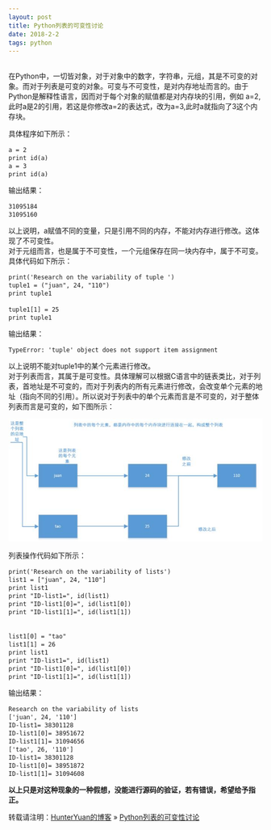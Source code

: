 ```yaml
---
layout: post
title: Python列表的可变性讨论
date: 2018-2-2 
tags: python    
---
```

<br>    
 在Python中，一切皆对象，对于对象中的数字，字符串，元组，其是不可变的对象。而对于列表是可变的对象。可变与不可变性，是对内存地址而言的。由于Python是解释性语言，因而对于每个对象的赋值都是对内存块的引用，例如 a=2,此时a是2的引用，若这是你修改a=2的表达式，改为a=3,此时a就指向了3这个内存块。    

具体程序如下所示：    
```
a = 2
print id(a)
a = 3
print id(a)
```
输出结果：    
```
31095184
31095160
```
以上说明，a赋值不同的变量，只是引用不同的内存，不能对内存进行修改。这体现了不可变性。    
对于元组而言，也是属于不可变性，一个元组保存在同一块内存中，属于不可变。    
具体代码如下所示：    
```
print('Research on the variability of tuple ')  
tuple1 = ("juan", 24, "110")  
print tuple1  
  
tuple1[1] = 25  
print tuple1  
```
输出结果：    
```
TypeError: 'tuple' object does not support item assignment
```
以上说明不能对tuple1中的某个元素进行修改。    
对于列表而言，其属于是可变性。具体理解可以根据C语言中的链表类比，对于列表，首地址是不可变的，而对于列表内的所有元素进行修改，会改变单个元素的地址（指向不同的引用）。所以说对于列表中的单个元素而言是不可变的，对于整体列表而言是可变的，如下图所示：    

![](/images/posts/2018-2-2-PythonListChange/PythonListChange.jpg)    

列表操作代码如下所示：    
```
print('Research on the variability of lists')   
list1 = ["juan", 24, "110"]  
print list1  
print "ID-list1=", id(list1)  
print "ID-list1[0]=", id(list1[0])  
print "ID-list1[1]=", id(list1[1])  
  
  
list1[0] = "tao"  
list1[1] = 26  
print list1  
print "ID-list1=", id(list1)  
print "ID-list1[0]=", id(list1[0])  
print "ID-list1[1]=", id(list1[1]) 
```
输出结果：    
```
Research on the variability of lists  
['juan', 24, '110']  
ID-list1= 38301128  
ID-list1[0]= 38951672  
ID-list1[1]= 31094656  
['tao', 26, '110']  
ID-list1= 38301128  
ID-list1[0]= 38951872  
ID-list1[1]= 31094608 
```
**以上只是对这种现象的一种假想，没能进行源码的验证，若有错误，希望给予指正。**

转载请注明：[HunterYuan的博客](https://clodfisher.github.io/) » [Python列表的可变性讨论](https://clodfisher.github.io/2018/02/PythonListChange/)   